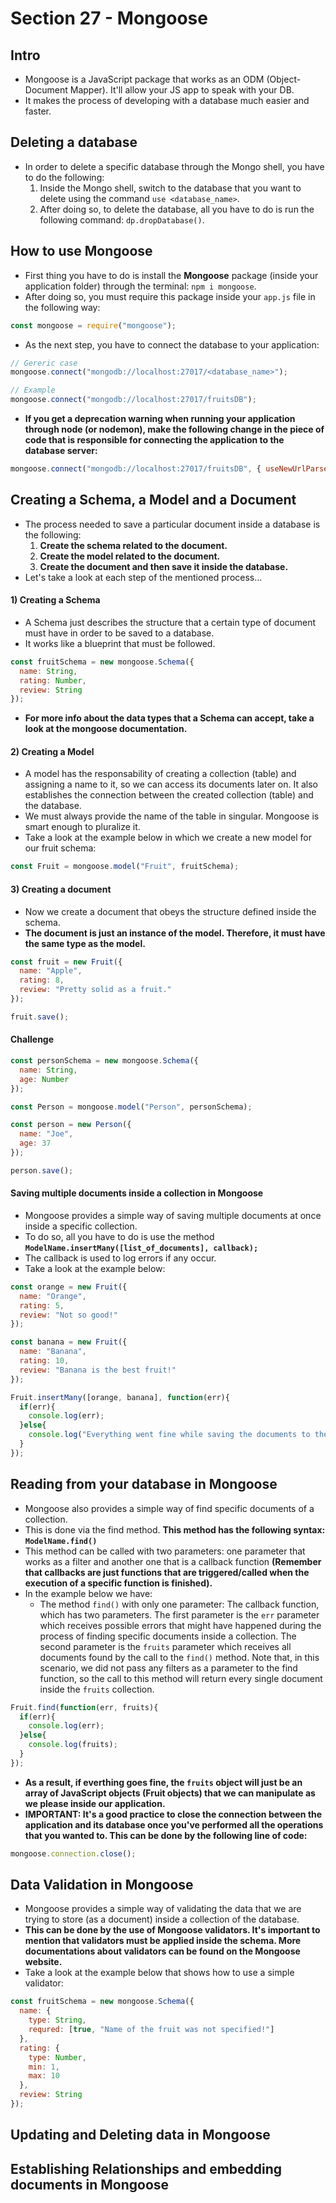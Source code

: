 # Section 27 - Mongoose

## Intro
* Mongoose is a JavaScript package that works as an ODM (Object-Document Mapper). It'll allow your JS app to speak with your DB.
* It makes the process of developing with a database much easier and faster.

## Deleting a database
* In order to delete a specific database through the Mongo shell, you have to do the following:
  1. Inside the Mongo shell, switch to the database that you want to delete using the command ```use <database_name>```.
  2. After doing so, to delete the database, all you have to do is run the following command: ```dp.dropDatabase()```.

## How to use Mongoose
* First thing you have to do is install the __Mongoose__ package (inside your application folder) through the terminal: ```npm i mongoose```.
* After doing so, you must require this package inside your ```app.js``` file in the following way:
```javascript
const mongoose = require("mongoose");
```
* As the next step, you have to connect the database to your application:
```javascript
// Gereric case
mongoose.connect("mongodb://localhost:27017/<database_name>");

// Example
mongoose.connect("mongodb://localhost:27017/fruitsDB");
```
* __If you get a deprecation warning when running your application through node (or nodemon), make the following change in the piece of code that is responsible for connecting the application to the database server:__
```javascript
mongoose.connect("mongodb://localhost:27017/fruitsDB", { useNewUrlParser: true});
```

## Creating a Schema, a Model and a Document
* The process needed to save a particular document inside a database is the following:
  1. __Create the schema related to the document.__
  2. __Create the model related to the document.__
  3. __Create the document and then save it inside the database.__
* Let's take a look at each step of the mentioned process...
#### 1) Creating a Schema
* A Schema just describes the structure that a certain type of document must have in order to be saved to a database. 
* It works like a blueprint that must be followed.
```javascript
const fruitSchema = new mongoose.Schema({
  name: String,
  rating: Number,
  review: String
});
```
* __For more info about the data types that a Schema can accept, take a look at the mongoose documentation.__
#### 2) Creating a Model
* A model has the responsability of creating a collection (table) and assigning a name to it, so we can access its documents later on. It also establishes the connection between the created collection (table) and the database.
* We must always provide the name of the table in singular. Mongoose is smart enough to pluralize it.
* Take a look at the example below in which we create a new model for our fruit schema:
```javascript
const Fruit = mongoose.model("Fruit", fruitSchema);
```
#### 3) Creating a document
* Now we create a document that obeys the structure defined inside the schema. 
* __The document is just an instance of the model. Therefore, it must have the same type as the model.__
```javascript
const fruit = new Fruit({
  name: "Apple",
  rating: 8,
  review: "Pretty solid as a fruit."
});

fruit.save();
```
#### Challenge
```javascript
const personSchema = new mongoose.Schema({
  name: String,
  age: Number
});

const Person = mongoose.model("Person", personSchema);

const person = new Person({
  name: "Joe",
  age: 37
});

person.save();
```
#### Saving multiple documents inside a collection in Mongoose
* Mongoose provides a simple way of saving multiple documents at once inside a specific collection.
* To do so, all you have to do is use the method __```ModelName.insertMany([list_of_documents], callback);```__
* The callback is used to log errors if any occur.
* Take a look at the example below:
```javascript
const orange = new Fruit({
  name: "Orange",
  rating: 5,
  review: "Not so good!"
});

const banana = new Fruit({
  name: "Banana",
  rating: 10,
  review: "Banana is the best fruit!"
});

Fruit.insertMany([orange, banana], function(err){
  if(err){
    console.log(err);
  }else{
    console.log("Everything went fine while saving the documents to the collection.");
  }
});
```

## Reading from your database in Mongoose
* Mongoose also provides a simple way of find specific documents of a collection.
* This is done via the find method. __This method has the following syntax: ```ModelName.find()```__
* This method can be called with two parameters: one parameter that works as a filter and another one that is a callback function __(Remember that callbacks are just functions that are triggered/called when the execution of a specific function is finished).__
* In the example below we have:
  * The method ```find()``` with only one parameter: The callback function, which has two parameters. The first parameter is the ```err``` parameter which receives possible errors that might have happened during the process of finding specific documents inside a collection. The second parameter is the ```fruits``` parameter which receives all documents found by the call to the ```find()``` method. Note that, in this scenario, we did not pass any filters as a parameter to the find function, so the call to this method will return every single document inside the ```fruits``` collection.
```javascript
Fruit.find(function(err, fruits){
  if(err){
    console.log(err);
  }else{
    console.log(fruits);
  }
});
```
* __As a result, if everthing goes fine, the ```fruits``` object will just be an array of JavaScript objects (Fruit objects) that we can manipulate as we please inside our application.__
* __IMPORTANT: It's a good practice to close the connection between the application and its database once you've performed all the operations that you wanted to. This can be done by the following line of code:__
```javascript
mongoose.connection.close();
```

## Data Validation in Mongoose
* Mongoose provides a simple way of validating the data that we are trying to store (as a document) inside a collection of the database. 
* __This can be done by the use of Mongoose validators. It's important to mention that validators must be applied inside the schema. More documentations about validators can be found on the Mongoose website.__
* Take a look at the example below that shows how to use a simple validator:
```javascript
const fruitSchema = new mongoose.Schema({
  name: {
    type: String,
    requred: [true, "Name of the fruit was not specified!"]
  },
  rating: {
    type: Number,
    min: 1,
    max: 10
  },
  review: String
});
```

## Updating and Deleting data in Mongoose

## Establishing Relationships and embedding documents in Mongoose
